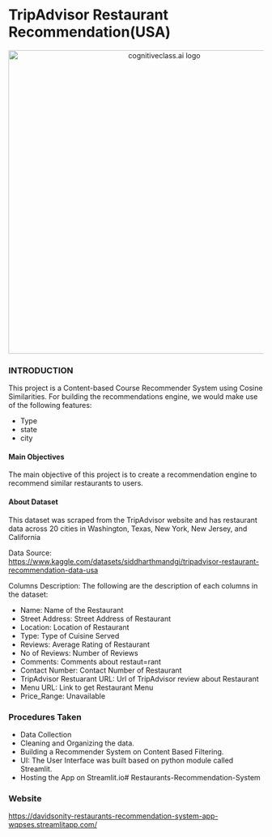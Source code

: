 # **TripAdvisor Restaurant Recommendation(USA)**

<center>
    <img src="https://cdn.vox-cdn.com/thumbor/jEOXUWBAr8tQzmXf0ZF1ma66Z0g=/0x432:5174x3019/fit-in/1200x600/cdn.vox-cdn.com/uploads/chorus_asset/file/20100019/shutterstock_1497472160.jpg" width="600" alt="cognitiveclass.ai logo" />
</center>

### INTRODUCTION
This project is a Content-based Course Recommender System using Cosine Similarities.
For building the recommendations engine, we would make use of the following features:
- Type
- state
- city

#### Main Objectives
The main objective of this project is to create a recommendation engine to recommend similar restaurants to users.

#### About Dataset
This dataset was scraped from the TripAdvisor website and has restaurant data across 20 cities in Washington, Texas, New York, New Jersey, and California

Data Source: https://www.kaggle.com/datasets/siddharthmandgi/tripadvisor-restaurant-recommendation-data-usa

Columns Description: The following are the description of each columns in the dataset:
- Name: Name of the Restaurant
- Street Address: Street Address of Restaurant
- Location: Location of Restaurant
- Type: Type of Cuisine Served
- Reviews: Average Rating of Restaurant
- No of Reviews: Number of Reviews
- Comments: Comments about restaut=rant
- Contact Number: Contact Number of Restaurant
- TripAdvisor Restuarant URL: Url of TripAdvisor review about Restaurant
- Menu URL: Link to get Restaurant Menu
- Price_Range: Unavailable

### Procedures Taken
- Data Collection 
- Cleaning and Organizing the data.
- Building a Recommender System on Content Based Filtering.
- UI: The User Interface was built based on python module called Streamlit.
- Hosting the App on Streamlit.io# Restaurants-Recommendation-System

### Website
https://davidsonity-restaurants-recommendation-system-app-wqpses.streamlitapp.com/
